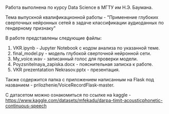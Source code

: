 Работа выполнена по курсу Data Science в МГТУ им Н.Э. Баумана.

Тема выпускной квалификационной работы - "Применение глубоких сверточных нейронных сетей в задаче классификации аудиоданных по гендерному признаку"

В работе представлены следующие файлы:
1. VKR.ipynb - Jupyter Notebook с кодом анализа по указанной теме.
2. final_model.py - модель глубокой сверточной нейронной сети.
3. My_voice.wav - записанный голос для проверки модели.
4. Poyzsnitelnaya_zapiska.docx - пояснительная записка к работе.
5. VKR prezentatation Nekrasov.pptx - презентация.

Также содержится папка с приложением написанным на Flask под названием - prilozhenie/VoiceRecordFlask-master.


С датасетом можно ознакомиться по ссылке на kaggle - https://www.kaggle.com/datasets/mfekadu/darpa-timit-acousticphonetic-continuous-speech
